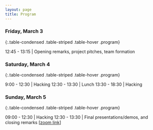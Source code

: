 ```yaml
---
layout: page
title: Program
---
```


### Friday, March 3

{:.table-condensed .table-striped .table-hover .program}

12:45 - 13:15 | Opening remarks, project pitches, team formation

### Saturday, March 4

{:.table-condensed .table-striped .table-hover .program}

9:00 - 12:30 | Hacking
12:30 - 13:30 | Lunch
13:30 - 18:30 | Hacking

### Sunday, March 5

{:.table-condensed .table-striped .table-hover .program}

09:00 - 12:30 | Hacking
12:30 - 13:30 | Final presentations/demos, and closing remarks [[zoom link](https://memphis.zoom.us/j/83866898789?pwd=VXlZNW1pUXYzZFRiVU1NRHZsNC8ydz09)]

